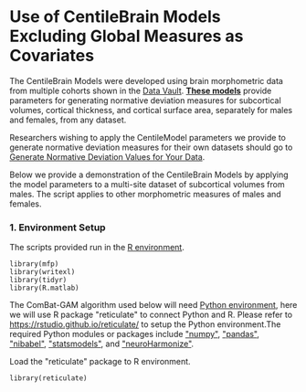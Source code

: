 # Use of CentileBrain Models Excluding Global Measures as Covariates
The CentileBrain Models were developed using brain morphometric data from multiple cohorts shown in the [Data Vault](https://centilebrain.org/#/explore). [**These models**](https://github.com/CentileBrain/centilebrain/tree/main/models) provide parameters for generating normative deviation measures for subcortical volumes, cortical thickness, and cortical surface area, separately for males and females, from any dataset.

Researchers wishing to apply the CentileModel parameters we provide to generate normative deviation measures for their own datasets should go to [Generate Normative Deviation Values for Your Data](https://centilebrain.org/#/model).

Below we provide a demonstration of the CentileBrain Models by applying the model parameters to a multi-site dataset of subcortical volumes from males. The script applies to other morphometric measures of males and females. 

### 1. Environment Setup

The scripts provided run in the [R environment](https://www.r-project.org/about.html).
```{r message=FALSE, warning=FALSE}
library(mfp)
library(writexl)
library(tidyr)
library(R.matlab)
```

The ComBat-GAM algorithm used below will need [Python environment](https://www.python.org/), here we will use R package "reticulate" to connect Python and R. Please refer to https://rstudio.github.io/reticulate/ to setup the Python environment.The required Python modules or packages include ["numpy"](https://numpy.org/), ["pandas"](https://pandas.pydata.org/), ["nibabel"](https://nipy.org/nibabel/), ["statsmodels"](https://www.statsmodels.org/stable/index.html), and ["neuroHarmonize"]((https://github.com/rpomponio/neuroHarmonize)).

Load the "reticulate" package to R environment.
```{r message=FALSE, warning=FALSE}
library(reticulate)
```

